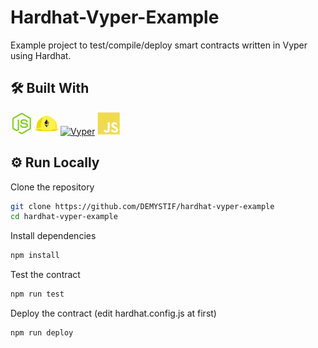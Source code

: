 # Hardhat-Vyper-Example

Example project to test/compile/deploy smart contracts written in Vyper using Hardhat.

## 🛠 Built With

<div align="left">
<a href="https://nodejs.org/en/" target="_blank" rel="noreferrer"><img src="https://raw.githubusercontent.com/DEMYSTIF/DEMYSTIF/main/assets/icons/nodejs.svg" width="36" height="36" alt="NodeJS" /></a>
<a href="https://hardhat.org/" target="_blank" rel="noreferrer"><img src="https://raw.githubusercontent.com/DEMYSTIF/DEMYSTIF/main/assets/icons/hardhat.svg" width="36" height="36" alt="Hardhat" /></a>
<a href="https://docs.vyperlang.org/en/stable/" target="_blank" rel="noreferrer"><img src="https://raw.githubusercontent.com/DEMYSTIF/DEMYSTIF/main/assets/icons/vyper.svg" width="36" height="36" alt="Vyper" /></a>
<a href="https://developer.mozilla.org/en-US/docs/Web/JavaScript" target="_blank" rel="noreferrer"><img src="https://raw.githubusercontent.com/DEMYSTIF/DEMYSTIF/main/assets/icons/javascript.svg" width="36" height="36" alt="JavaScript" /></a>
</div>

## ⚙️ Run Locally

Clone the repository

```bash
git clone https://github.com/DEMYSTIF/hardhat-vyper-example
cd hardhat-vyper-example
```

Install dependencies

```bash
npm install
```

Test the contract

```bash
npm run test
```

Deploy the contract (edit hardhat.config.js at first)

```bash
npm run deploy
```
